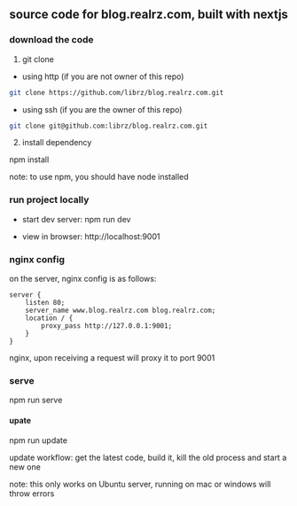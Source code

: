 ## source code for blog.realrz.com, built with nextjs

### download the code 

1. git clone

- using http (if you are not owner of this repo)

```sh
git clone https://github.com/librz/blog.realrz.com.git
```

- using ssh (if you are the owner of this repo)

```sh
git clone git@github.com:librz/blog.realrz.com.git
```

2. install dependency

npm install

note: to use npm, you should have node installed

### run project locally

- start dev server: npm run dev

- view in browser: http://localhost:9001

### nginx config

on the server, nginx config is as follows:

```
server {
	listen 80;
	server_name www.blog.realrz.com blog.realrz.com;
	location / {
		proxy_pass http://127.0.0.1:9001;
	}
}
```

nginx, upon receiving a request will proxy it to port 9001

### serve

npm run serve

#### upate

npm run update

update workflow: get the latest code, build it, kill the old process and start a new one

note: this only works on Ubuntu server, running on mac or windows will throw errors
